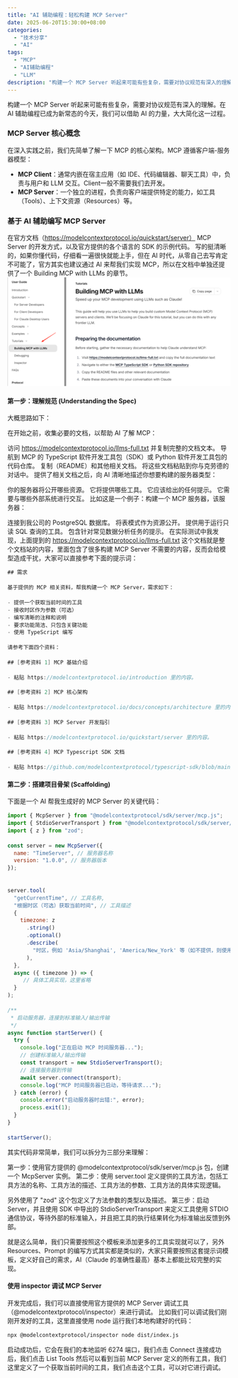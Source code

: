 ```yaml
---
title: "AI 辅助编程：轻松构建 MCP Server"
date: 2025-06-20T15:30:00+08:00
categories:
  - "技术分享"
  - "AI"
tags:
  - "MCP"
  - "AI辅助编程"
  - "LLM"
description: "构建一个 MCP Server 听起来可能有些复杂，需要对协议规范有深入的理解。在 AI 辅助编程已成为新常态的今天，我们可以借助 AI 的力量，大大简化这一过程。"
---
```




构建一个 MCP Server 听起来可能有些复杂，需要对协议规范有深入的理解。在 AI 辅助编程已成为新常态的今天，我们可以借助 AI 的力量，大大简化这一过程。

### MCP Server 核心概念

在深入实践之前，我们先简单了解一下 MCP 的核心架构。MCP 遵循客户端-服务器模型：

*   **MCP Client**：通常内嵌在宿主应用（如 IDE、代码编辑器、聊天工具）中，负责与用户和 LLM 交互。Client一般不需要我们去开发。
*   **MCP Server**：一个独立的进程，负责向客户端提供特定的能力，如工具（Tools）、上下文资源（Resources）等。

### 基于 AI 辅助编写 MCP Server
在官方文档（https://modelcontextprotocol.io/quickstart/server） MCP Server 的开发方式，以及官方提供的各个语言的 SDK 的示例代码。
写的挺清晰的，如果你懂代码，仔细看一遍很快就能上手，但在 AI 时代，从零自己去写肯定不可能了，官方其实也建议通过 AI 来帮我们实现 MCP，所以在文档中单独还提供了一个 Building MCP with LLMs 的章节。
![MCP Server](image.png)


#### 第一步：理解规范 (Understanding the Spec)

大概思路如下：

在开始之前，收集必要的文档，以帮助 AI 了解 MCP：

访问 https://modelcontextprotocol.io/llms-full.txt 并复制完整的文档文本。
导航到 MCP 的 TypeScript 软件开发工具包（SDK）或 Python 软件开发工具包的代码仓库。
复制（README）和其他相关文档。
将这些文档粘贴到你与克劳德的对话中。
提供了相关文档之后，向 AI 清晰地描述你想要构建的服务器类型：

你的服务器将公开哪些资源。
它将提供哪些工具。
它应该给出的任何提示。
它需要与哪些外部系统进行交互。
比如这是一个例子：构建一个 MCP 服务器，该服务器：

连接到我公司的 PostgreSQL 数据库。
将表模式作为资源公开。
提供用于运行只读 SQL 查询的工具。
包含针对常见数据分析任务的提示。
在实际测试中我发现，上面提到的 https://modelcontextprotocol.io/llms-full.txt 这个文档就是整个文档站的内容，里面包含了很多构建 MCP Server 不需要的内容，反而会给模型造成干扰，大家可以直接参考下面的提示词：
```java
## 需求

基于提供的 MCP 相关资料，帮我构建一个 MCP Server，需求如下：

- 提供一个获取当前时间的工具
- 接收时区作为参数（可选）
- 编写清晰的注释和说明
- 要求功能简洁、只包含关键功能
- 使用 TypeScript 编写

请参考下面四个资料：

## [参考资料 1] MCP 基础介绍

- 粘贴 https://modelcontextprotocol.io/introduction 里的内容。

## [参考资料 2] MCP 核心架构

- 粘贴 https://modelcontextprotocol.io/docs/concepts/architecture 里的内容。

## [参考资料 3] MCP Server 开发指引

- 粘贴 https://modelcontextprotocol.io/quickstart/server 里的内容。

## [参考资料 4] MCP Typescript SDK 文档

- 粘贴 https://github.com/modelcontextprotocol/typescript-sdk/blob/main/README.md 里的内容。
```

#### 第二步：搭建项目骨架 (Scaffolding)

下面是一个 AI 帮我生成好的 MCP Server 的关键代码：

```javascript
import { McpServer } from "@modelcontextprotocol/sdk/server/mcp.js";
import { StdioServerTransport } from "@modelcontextprotocol/sdk/server/stdio.js";
import { z } from "zod";

const server = new McpServer({
  name: "TimeServer", // 服务器名称
  version: "1.0.0", // 服务器版本
});


server.tool(
  "getCurrentTime", // 工具名称,
  "根据时区（可选）获取当前时间", // 工具描述
  {
    timezone: z
      .string()
      .optional()
      .describe(
        "时区，例如 'Asia/Shanghai', 'America/New_York' 等（如不提供，则使用系统默认时区）"
      ),
  },
  async ({ timezone }) => {
     // 具体工具实现，这里省略
  }
);

/**
 * 启动服务器，连接到标准输入/输出传输
 */
async function startServer() {
  try {
    console.log("正在启动 MCP 时间服务器...");
    // 创建标准输入/输出传输
    const transport = new StdioServerTransport();
    // 连接服务器到传输
    await server.connect(transport);
    console.log("MCP 时间服务器已启动，等待请求...");
  } catch (error) {
    console.error("启动服务器时出错:", error);
    process.exit(1);
  }
}

startServer();

```
其实代码非常简单，我们可以拆分为三部分来理解：

第一步：使用官方提供的 @modelcontextprotocol/sdk/server/mcp.js 包，创建一个 McpServer 实例。
第二步：使用 server.tool 定义提供的工具方法，包括工具方法的名称、工具方法的描述、工具方法的参数、工具方法的具体实现逻辑。

另外使用了 "zod" 这个包定义了方法参数的类型以及描述。
第三步：启动 Server，并且使用 SDK 中导出的 StdioServerTransport 来定义工具使用 STDIO 通信协议，等待外部的标准输入，并且把工具的执行结果转化为标准输出反馈到外部。

就是这么简单，我们只需要按照这个模板来添加更多的工具实现就可以了，另外 Resources、Prompt 的编写方式其实都是类似的，大家只需要按照这套提示词模板，定义好自己的需求，AI（Claude 的准确性最高）基本上都能比较完整的实现。


#### 使用 inspector 调试 MCP Server
开发完成后，我们可以直接使用官方提供的 MCP Server 调试工具（@modelcontextprotocol/inspector）来进行调试。
比如我们可以调试我们刚刚开发好的工具，这里直接使用 node 运行我们本地构建好的代码：
```bash
npx @modelcontextprotocol/inspector node dist/index.js
```
启动成功后，它会在我们的本地监听 6274 端口，我们点击 Connect
连接成功后，我们点击 List Tools
然后可以看到当前 MCP Server 定义的所有工具，我们这里定义了一个获取当前时间的工具，我们点击这个工具，可以对它进行调试。
